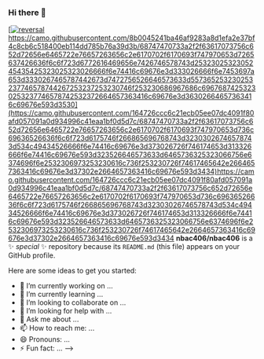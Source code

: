 ### Hi there 👋

[[![reversal](https://capsule-render.vercel.app/api?type=rect&text=RECT&fontAlign=30&fontSize=30&desc=Use%20theme&descAlign=60&descAlignY=50&theme=radical)](https://camo.githubusercontent.com/8b0045241ba46af9283a8d1efa2e37bf4c8cb6c518400eb114dd785b76a39d3b/68747470733a2f2f63617073756c652d72656e6465722e76657263656c2e6170702f6170693f747970653d7265637426636f6c6f723d6772616469656e7426746578743d2532302532305245435425323025323026666f6e74416c69676e3d333026666f6e7453697a653d3330267465787442673d7472756526646573633d557365253230253237746578744267253237253230746f253230686967686c69676874253230253237746578742532372664657363416c69676e3d36302664657363416c69676e593d3530)https://camo.githubusercontent.com/8b0045241ba46af9283a8d1efa2e37bf4c8cb6c518400eb114dd785b76a39d3b/68747470733a2f2f63617073756c652d72656e6465722e76657263656c2e6170702f6170693f747970653d7265637426636f6c6f723d6772616469656e7426746578743d2532302532305245435425323025323026666f6e74416c69676e3d333026666f6e7453697a653d3330267465787442673d7472756526646573633d557365253230253237746578744267253237253230746f253230686967686c69676874253230253237746578742532372664657363416c69676e3d36302664657363416c69676e593d3530](https://camo.githubusercontent.com/164726ccc6c21ecb05ee07dc4091f80afd057091a0d934996c41eaa1bf0d5d7c/68747470733a2f2f63617073756c652d72656e6465722e76657263656c2e6170702f6170693f747970653d736c69636526636f6c6f723d6175746f266865696768743d32303026746578743d534c49434526666f6e74416c69676e3d373026726f746174653d313326666f6e74416c69676e593d323526646573633d6465736325323066756e6374696f6e2532306973253230616c736f253230726f74617465642e2664657363416c69676e3d37302e2664657363416c69676e593d3434)https://camo.githubusercontent.com/164726ccc6c21ecb05ee07dc4091f80afd057091a0d934996c41eaa1bf0d5d7c/68747470733a2f2f63617073756c652d72656e6465722e76657263656c2e6170702f6170693f747970653d736c69636526636f6c6f723d6175746f266865696768743d32303026746578743d534c49434526666f6e74416c69676e3d373026726f746174653d313326666f6e74416c69676e593d323526646573633d6465736325323066756e6374696f6e2532306973253230616c736f253230726f74617465642e2664657363416c69676e3d37302e2664657363416c69676e593d3434
**nbac406/nbac406** is a ✨ _special_ ✨ repository because its `README.md` (this file) appears on your GitHub profile.

Here are some ideas to get you started:

- 🔭 I’m currently working on ...
- 🌱 I’m currently learning ...
- 👯 I’m looking to collaborate on ...
- 🤔 I’m looking for help with ...
- 💬 Ask me about ...
- 📫 How to reach me: ...
- 😄 Pronouns: ...
- ⚡ Fun fact: ...
-->

